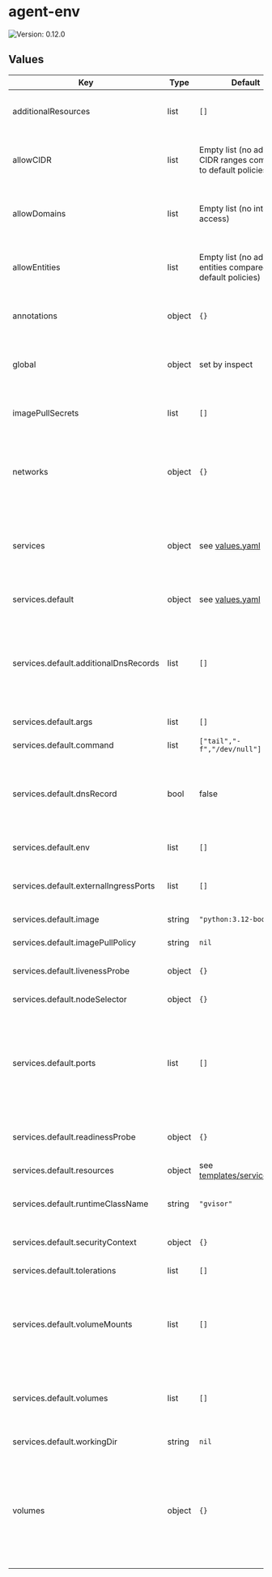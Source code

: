 # agent-env

![Version: 0.12.0](https://img.shields.io/badge/Version-0.12.0-informational?style=flat-square)

## Values

| Key | Type | Default | Description |
|-----|------|---------|-------------|
| additionalResources | list | `[]` | A list of additional resources to deploy within the agent environment. |
| allowCIDR | list | Empty list (no additional CIDR ranges compared to default policies) | A list of CIDR ranges (e.g. 1.1.1.1/32) that pods within the agent environment are allowed to access. |
| allowDomains | list | Empty list (no internet access) | A list of fully qualified domain names that pods within the agent environment are allowed to access. |
| allowEntities | list | Empty list (no additional entities compared to default policies) | A list of Cilium entities (e.g. "world") that pods within the agent environment are allowed to access. |
| annotations | object | `{}` | A dict of annotations to apply to resources within the agent environment. |
| global | object | set by inspect | The name of the agent environment, only overwrite in cases where e.g. name lengths are causing failures. |
| imagePullSecrets | list | `[]` | References to pre-existing secrets that contain registry credentials. |
| networks | object | `{}` | Defines network names that can be attached to services in order to specify subsets of services that can communicate with one another. |
| services | object | see [values.yaml](./values.yaml) | A collection of services to deploy within the agent environment. A service can connect to another service using DNS, e.g. `http://nginx:80`. |
| services.default | object | see [values.yaml](./values.yaml) | The default service, this is required for the agent environment to function. |
| services.default.additionalDnsRecords | list | `[]` | A list of additional domains which will resolve to this service from within the agent environment (e.g. example.com). If one or more records are provided, `dnsRecord` is automatically set to true. |
| services.default.args | list | `[]` | The container's entrypoint arguments. |
| services.default.command | list | `["tail","-f","/dev/null"]` | The container's entrypoint command. |
| services.default.dnsRecord | bool | false | Whether to create a DNS record which will resolve to this service from within the agent environment, using the service name as the domain (e.g. default). |
| services.default.env | list | `[]` | Environment variables that will be set in the container. |
| services.default.externalIngressPorts | list | `[]` | Ports that are exposed for all protocols (TCP, UDP, etc.) to the outside world. |
| services.default.image | string | `"python:3.12-bookworm"` | The container's image name. |
| services.default.imagePullPolicy | string | `nil` | The container's image pull policy. |
| services.default.livenessProbe | object | `{}` | A probe which is used to determine when to restart a container. |
| services.default.nodeSelector | object | `{}` | Node selector settings for the Pod. |
| services.default.ports | list | `[]` | Deprecated. All ports of services with a DNS record are accessible (though not necessarily open) to other services within the agent environment. If one or more ports are provided, `dnsRecord` is automatically set to true. |
| services.default.readinessProbe | object | `{}` | A probe which is used to determine when the container is ready to accept. traffic. |
| services.default.resources | object | see [templates/services.yaml](./templates/services.yaml) | Resource requests and limits for the container. |
| services.default.runtimeClassName | string | `"gvisor"` | The container runtime e.g. gvisor or runc. The default is gvisor if not specified or set to `null`. |
| services.default.securityContext | object | `{}` | Privilege and access control settings for the container. |
| services.default.tolerations | list | `[]` | Toleration settings for the Pod. |
| services.default.volumeMounts | list | `[]` | Volume mounts that will be mounted in the container. Volumes defined in `volumes:` as colon-separated strings will automatically be mounted at their specified mount paths. |
| services.default.volumes | list | `[]` | Volumes accessible to the container. Supports arbitrary yaml or colon-separated strings of the form `volume-name:/mount-path`. |
| services.default.workingDir | string | `nil` | The container's working directory. |
| volumes | object | `{}` | A dict of volumes to deploy within the agent environment as NFS-CSI PersistentVolumeClaims. These volumes can be mounted in services using the `volumes:` field. The actual volume name will include the release name. |

